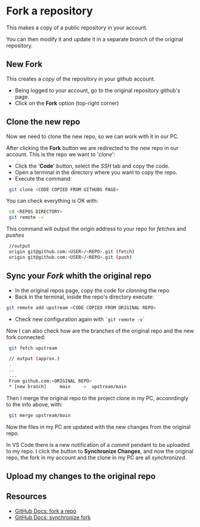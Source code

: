 # Fork a repository

This makes a copy of a public repository in your account.

You can then modify it and update it in a separate _branch_ of the original repository.

## New Fork

This creates a _copy_ of the repository in your github account.

 + Being logged to your account, go to the original repository github's page.
 + Click on the __Fork__ option (top-right corner)

## Clone the new repo

Now we need to clone the new repo, so we can work with it in our PC.

After clicking the __Fork__ button we are redirected to the new repo in our account. This is the repo we want to '_clone_':

 - Click the '__Code__' button, select the _SSH_ tab and copy the code.
 - Open a terminal in the directory where you want to copy the repo.
 - Execute the command:

 

``` sh
 git clone <CODE COPIED FROM GITHUBS PAGE>
 ```

 You can check everything is OK with:

 

``` sh
 cd <REPOS DIRECTORY>
 git remote -v
 ```

 This command will output the origin address to your repo for _fetches_ and _pushes_
 

``` sh
 //output
 origin git@github.com:<USER>/<REPO>.git (fetch)
 origin git@github.com:<USER>/<REPO>.git (push)
```

## Sync your _Fork_ whith the original repo

 - In the original repos page, copy the code for _clonning_ the repo
 - Back in the terminal, inside the repo's directory execute:

 

``` sh
git remote add upstream <CODE COPIED FROM ORIGINAL REPO>
 ```

 - Check new configuration again with `` `git remote -v` ``

Now I can also check how are the branches of the original repo and the new fork connected:

``` sh
 git fetch upstream

 // output (approx.)
 .
 ..
 ...
 From github.com:<ORIGINAL REPO>
 * [new branch]     main    ->  upstream/main
 ```

 Then I merge the original repo to the project clone in my PC, acconrdingly to the info above, with: 

``` sh
 git merge upstream/main
 ```

 Now the files in my PC are updated with the new changes from the original repo.

 In VS Code there is a new notification of a _commit_ pendant to be uploaded to my repo.
 I click the button to __Synchronize Changes__, and now the original repo, the fork in my account and the clone in my PC are all _synchronized_.

## Upload my changes to the original repo



## Resources

- [GitHub Docs: fork a repo](https://docs.github.com/es/free-pro-team@latest/github/getting-started-with-github/fork-a-repo)
- [GitHub Docs: synchronize fork](https://docs.github.com/es/free-pro-team@latest/github/collaborating-with-issues-and-pull-requests/syncing-a-fork)
